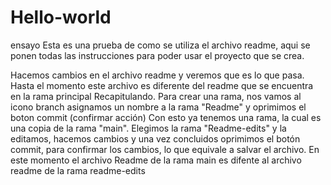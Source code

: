 # Hello-world
ensayo
Esta es una prueba de como se utiliza el archivo readme, aqui se ponen todas las instrucciones
para poder usar el proyecto que se crea.

Hacemos cambios en el archivo readme y veremos que es lo que pasa.
Hasta el momento este archivo es diferente del readme que se encuentra en la rama principal
Recapitulando.
Para crear una rama, nos vamos al icono branch asignamos un nombre a la rama "Readme" y oprimimos el boton commit (confirmar acción)
Con esto ya tenemos una rama, la cual es una copia de la rama "main".
Elegimos la rama "Readme-edits" y la editamos, hacemos cambios y una vez concluidos oprimimos el botón commit, para confirmar los cambios, lo que equivale a salvar el archivo.
En este momento el archivo Readme de la rama main es difente al archivo readme de la rama readme-edits 
